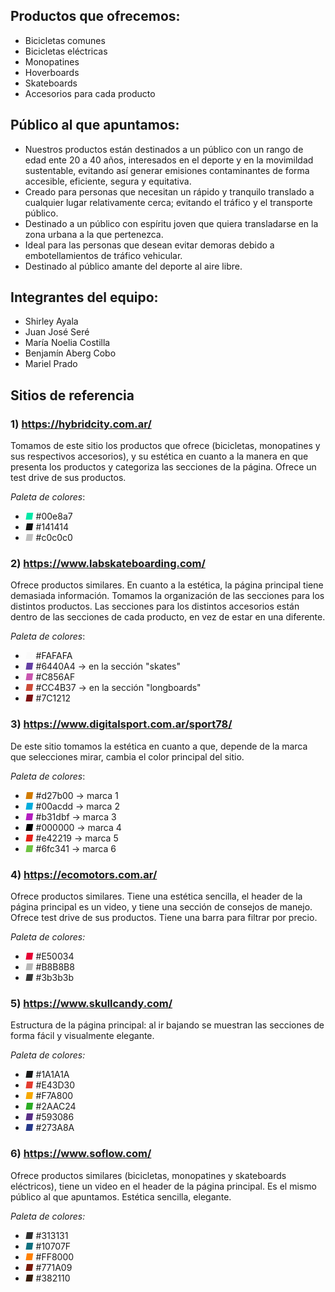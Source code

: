 ## **Productos que ofrecemos:**
- Bicicletas comunes
- Bicicletas eléctricas
- Monopatines
- Hoverboards
- Skateboards
- Accesorios para cada producto

## **Público al que apuntamos:**
- Nuestros productos están destinados a un público con un rango de edad ente 20 a 40 años, interesados en el deporte y en la movimildad sustentable, evitando así generar emisiones contaminantes de forma accesible, eficiente, segura y equitativa.
- Creado para personas que necesitan un rápido y tranquilo translado a cualquier lugar relativamente cerca; evitando el tráfico y el transporte público.
- Destinado a un público con espíritu joven que quiera transladarse en la zona urbana a la que pertenezca. 
- Ideal para las personas que desean evitar demoras debido a embotellamientos de tráfico vehicular.
- Destinado al público amante del deporte al aire libre.


## **Integrantes del equipo:**
- Shirley Ayala 
- Juan José Seré
- María Noelia Costilla
- Benjamín Aberg Cobo
- Mariel Prado


## **Sitios de referencia**
### 1) https://hybridcity.com.ar/
Tomamos de este sitio los productos que ofrece (bicicletas, monopatines y sus respectivos accesorios), y su estética en cuanto a la manera en que presenta los productos y categoriza las secciones de la página. Ofrece un test drive de sus productos.

*Paleta de colores*:

- <i style="color:#00e8a7">&#9632;</i> #00e8a7
- <i style="color:#141414">&#9632;</i> #141414
- <i style="color:#c0c0c0">&#9632;</i> #c0c0c0

### 2) https://www.labskateboarding.com/
Ofrece productos similares. En cuanto a la estética, la página principal tiene demasiada información. Tomamos la organización de las secciones para los distintos productos. Las secciones para los distintos accesorios están dentro de las secciones de cada producto, en vez de estar en una diferente. 

*Paleta de colores*:
- <i style="color:#FAFAFA">&#9632;</i> #FAFAFA
- <i style="color:#6440A4">&#9632;</i> #6440A4 -> en la sección "skates"
- <i style="color:#C856AF">&#9632;</i> #C856AF
- <i style="color:#CC4B37">&#9632;</i> #CC4B37 -> en la sección "longboards"
- <i style="color:#7C1212">&#9632;</i> #7C1212


### 3) https://www.digitalsport.com.ar/sport78/
De este sitio tomamos la estética en cuanto a que, depende de la marca que selecciones mirar, cambia el color principal del sitio.

*Paleta de colores*:
- <i style="color:#d27b00">&#9632;</i> #d27b00 -> marca 1
- <i style="color:#00acdd">&#9632;</i> #00acdd -> marca 2
- <i style="color:#b31dbf">&#9632;</i> #b31dbf -> marca 3
- <i style="color:#000000">&#9632;</i> #000000 -> marca 4
- <i style="color:#e42219">&#9632;</i> #e42219 -> marca 5
- <i style="color:#6fc341">&#9632;</i> #6fc341 -> marca 6


### 4) https://ecomotors.com.ar/
Ofrece productos similares. Tiene una estética sencilla, el header de la página principal es un video, y tiene una sección de consejos de manejo. Ofrece test drive de sus productos. Tiene una barra para filtrar por precio.

*Paleta de colores:*
- <i style="color:#E50034">&#9632;</i> #E50034
- <i style="color:#B8B8B8">&#9632;</i> #B8B8B8
- <i style="color:#3b3b3b">&#9632;</i> #3b3b3b


### 5) https://www.skullcandy.com/
Estructura de la página principal: al ir bajando se muestran las secciones de forma fácil y visualmente elegante.

*Paleta de colores:*
- <i style="color:#1A1A1A">&#9632;</i> #1A1A1A
- <i style="color:#E43D30">&#9632;</i> #E43D30
- <i style="color:#F7A800">&#9632;</i> #F7A800
- <i style="color:#2AAC24">&#9632;</i> #2AAC24
- <i style="color:#593086">&#9632;</i> #593086
- <i style="color:#273A8A">&#9632;</i> #273A8A


### 6) https://www.soflow.com/
Ofrece productos similares (bicicletas, monopatines y skateboards eléctricos), tiene un video en el header de la página principal. Es el mismo público al que apuntamos. Estética sencilla, elegante. 

*Paleta de colores:*
- <i style="color:#313131">&#9632;</i> #313131
- <i style="color:#10707F">&#9632;</i> #10707F
- <i style="color:#FF8000">&#9632;</i> #FF8000
- <i style="color:#771A09">&#9632;</i> #771A09
- <i style="color:#382110">&#9632;</i> #382110
